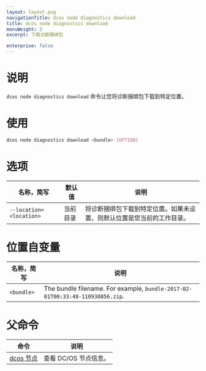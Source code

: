 ```yaml
---
layout: layout.pug
navigationTitle: dcos node diagnostics download
title: dcos node diagnostics download
menuWeight: 3
excerpt: 下载诊断捆绑包

enterprise: false
---
```




# 说明
`dcos node diagnostics download` 命令让您将诊断捆绑包下载到特定位置。

# 使用

```bash
dcos node diagnostics download <bundle> [OPTION]
```

# 选项

| 名称，简写 | 默认值 | 说明 |
|---------|-------------|-------------|
| `--location=<location>` | 当前目录 | 将诊断捆绑包下载到特定位置。如果未设置，则默认位置是您当前的工作目录。|

# 位置自变量

| 名称，简写 | 说明 |
|---------|-------------|
| `<bundle>`   |  The bundle filename. For example, `bundle-2017-02-01T00:33:48-110930856.zip`. |

# 父命令

| 命令 | 说明 |
|---------|-------------|
| [dcos 节点](/1.11/cli/command-reference/dcos-node/) | 查看 DC/OS 节点信息。|


